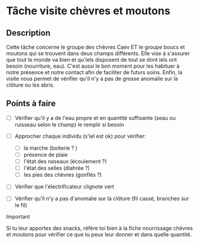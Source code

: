 # Tâche visite chèvres et moutons

## Description
Cette tâche concerne le groupe des chèvres Caev ET le groupe boucs et moutons qui se trouvent dans deux champs différents. Elle vise à s'assurer que tout le monde va bien et qu'iels disposent de tout se dont iels ont besoin (nourriture, eau). C'est aussi le bon moment pour les habituer à notre présence et notre contact afin de faciliter de futurs soins.
Enfin, la visite nous permet de vérifier qu'il n'y a pas de grosse anomalie sur la clôture ou les abris.

## Points à faire

- [ ] Vérifier qu'il y a de l'eau propre et en quantité suffisante (seau ou ruisseau selon le champ) le remplir si besoin

- [ ] Approcher chaque individu (s'iel est ok) pour vérifier: 
  - [ ] la marche (boiterie ? )
  - [ ] présence de plaie 
  - [ ] l'état des naseaux (écoulement ?)
  - [ ] l'état des selles (diahrée ?)
  - [ ] les pies des chèvres (gonflés ?)

- [ ] Vérifier que l'électrificateur clignote vert
- [ ] Vérifier qu'il n'y a pas d'anomalie sur la clôture (fil cassé, branches sur le fil)

> [!IMPORTANT]  
> Si tu leur apportes des snacks, réfère toi bien à la fiche nourrissage chèvres et moutons pour vérifier ce que tu peux leur donner et dans quelle quantité.

